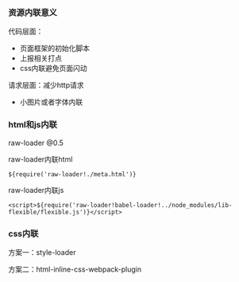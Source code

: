 ### 资源内联意义

代码层面：

- 页面框架的初始化脚本
- 上报相关打点
- css内联避免页面闪动

请求层面：减少http请求

- 小图片或者字体内联





### html和js内联

raw-loader @0.5

raw-loader内联html

```ejs
${require('raw-loader!./meta.html')}
```

raw-loader内联js

```ejs
<script>${require('raw-loader!babel-loader!../node_modules/lib-flexible/flexible.js')}</script>
```





### css内联

方案一：style-loader

方案二：html-inline-css-webpack-plugin